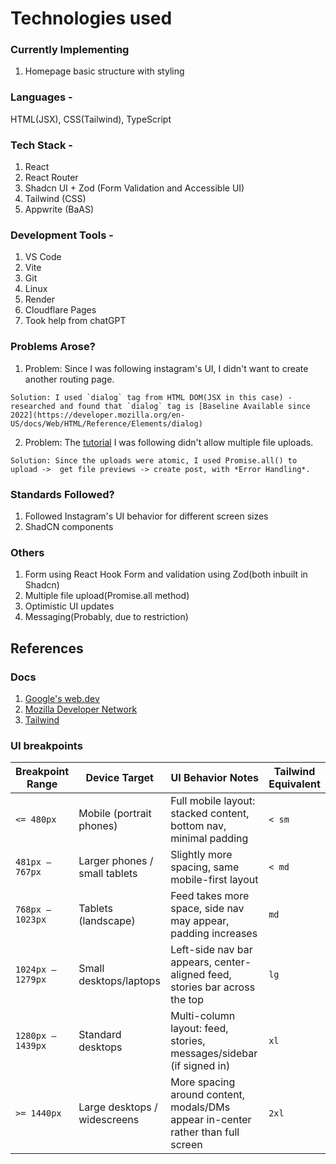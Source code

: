# Technologies used

### Currently Implementing
  1. Homepage basic structure with styling

### Languages - 
  HTML(JSX), CSS(Tailwind), TypeScript

### Tech Stack -
  1. React
  2. React Router
  3. Shadcn UI + Zod (Form Validation and Accessible UI)
  4. Tailwind (CSS)
  5. Appwrite (BaAS)

### Development Tools -
  1. VS Code
  2. Vite
  3. Git
  4. Linux
  5. Render
  6. Cloudflare Pages
  7. Took help from chatGPT

### Problems Arose? 
  1. Problem: Since I was following instagram's UI, I didn't want to create another routing page.

    Solution: I used `dialog` tag from HTML DOM(JSX in this case) - researched and found that `dialog` tag is [Baseline Available since 2022](https://developer.mozilla.org/en-US/docs/Web/HTML/Reference/Elements/dialog)

  2. Problem: The [tutorial](https://youtu.be/_W3R2VwRyF4) I was following didn't allow multiple file uploads.  
  
    Solution: Since the uploads were atomic, I used Promise.all() to upload ->  get file previews -> create post, with *Error Handling*.



### Standards Followed?
  1. Followed Instagram's UI behavior for different screen sizes
  2. ShadCN components

### Others
  1. Form using React Hook Form and validation using Zod(both inbuilt in Shadcn)
  2. Multiple file upload(Promise.all method)
  3. Optimistic UI updates
  4. Messaging(Probably, due to restriction)


## References


### Docs
  1. [Google's web.dev](https://web.dev/)
  2. [Mozilla Developer Network](https://developer.mozilla.org/en-US/)
  3. [Tailwind](https://tailwindcss.com/docs/)


### UI breakpoints
| Breakpoint Range     | Device Target              | UI Behavior Notes                                                                 | Tailwind Equivalent |
|----------------------|----------------------------|------------------------------------------------------------------------------------|----------------------|
| `<= 480px`           | Mobile (portrait phones)   | Full mobile layout: stacked content, bottom nav, minimal padding                  | `< sm`              |
| `481px – 767px`      | Larger phones / small tablets | Slightly more spacing, same mobile-first layout                                | `< md`              |
| `768px – 1023px`     | Tablets (landscape)        | Feed takes more space, side nav may appear, padding increases                     | `md`                |
| `1024px – 1279px`    | Small desktops/laptops     | Left-side nav bar appears, center-aligned feed, stories bar across the top       | `lg`                |
| `1280px – 1439px`    | Standard desktops          | Multi-column layout: feed, stories, messages/sidebar (if signed in)              | `xl`                |
| `>= 1440px`          | Large desktops / widescreens | More spacing around content, modals/DMs appear in-center rather than full screen | `2xl`               |
